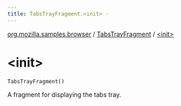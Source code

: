 ```yaml
---
title: TabsTrayFragment.<init> - 
---
```


[org.mozilla.samples.browser](../index.html) / [TabsTrayFragment](index.html) / [&lt;init&gt;](./-init-.html)

# &lt;init&gt;

`TabsTrayFragment()`

A fragment for displaying the tabs tray.

